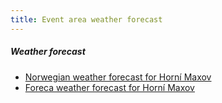 ```yaml
---
title: Event area weather forecast
---
```

##### Weather forecast
* [Norwegian weather forecast for Horní Maxov](https://www.yr.no/en/forecast/daily-table/2-3075298/Czech%20Republic/Libereck%C3%BD%20kraj/Jablonec%20nad%20Nisou%20District/Horn%C3%AD%20Maxov)
* [Foreca weather forecast for Horní Maxov](https://www.foreca.com/103075298/Horn%C3%AD-Maxov-Jablonec-nad-Nisou-District-Czech-Republic)
